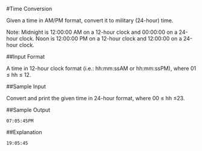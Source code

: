 #Time Conversion

Given a time in AM/PM format, convert it to military (24-hour) time.

Note: Midnight is 12:00:00 AM on a 12-hour clock and 00:00:00 on a 24-hour clock. Noon is 12:00:00 PM on a 12-hour clock and 12:00:00 on a 24-hour clock.

##Input Format

A time in 12-hour clock format (i.e.: hh:mm:ssAM or hh:mm:ssPM), where 01 ≤ hh ≤ 12.

##Sample Input

Convert and print the given time in 24-hour format, where 00 ≤ hh ≤23.

##Sample Output
```
07:05:45PM  
```
##Explanation
```
19:05:45  
```

